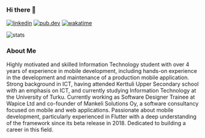 ### Hi there 👋
[![linkedin][3]][4]
[![pub.dev][5]][6]
[![wakatime][7]][8]

![stats][9]

### About Me

Highly motivated and skilled Information Technology student with over 4 years of experience in mobile development, including hands-on experience in the development and maintenance of a production mobile application. Strong background in ICT, having attended Kerttuli Upper Secondary school with an emphasis on ICT, and currently studying Information Technology at the University of Turku. Currently working as Software Designer Trainee at Wapice Ltd and co-founder of Mankeli Solutions Oy, a software consultancy focused on mobile and web applications. Passionate about mobile development, particularly experienced in Flutter with a deep understanding of the framework since its beta release in 2018. Dedicated to building a career in this field.








[1]: https://img.shields.io/badge/github-000000?style=flat&logo=Github&logoColor=white
[2]: https://github.com/O-Hannonen
[3]: https://img.shields.io/badge/linkedIn-0A66C2?style=flat&logo=LinkedIn&logoColor=white
[4]: https://www.linkedin.com/in/o-hannonen/
[5]: https://img.shields.io/badge/pub.dev-0175C2?style=flat&logo=Dart&logoColor=white
[6]: https://pub.dev/publishers/mankeli.co/packages
[7]: https://wakatime.com/badge/user/cfbd70fe-df37-429a-ae50-ae95fcd5f565.svg
[8]: https://wakatime.com/@cfbd70fe-df37-429a-ae50-ae95fcd5f565
[9]: https://github-readme-stats.vercel.app/api?username=o-hannonen&count_private=true&show_icons=true&hide_title=true&theme=onedark&include_all_commits=true
